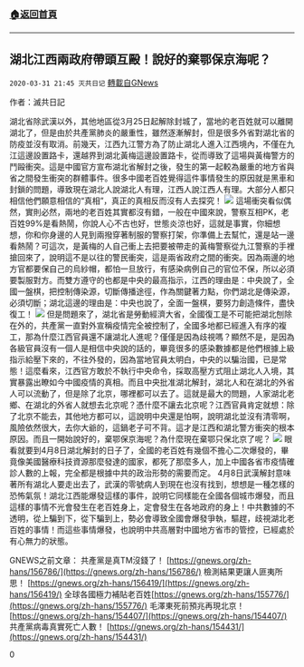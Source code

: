 ###  [:house:返回首頁](https://github.com/ourhimalayas/txt)
---

## 湖北江西兩政府帶頭互毆！說好的棄鄂保京海呢？
`2020-03-31 21:45 灭共日记` [轉載自GNews](https://gnews.org/zh-hant/158498/)

作者：滅共日記

湖北省除武漢以外，其他地區從3月25日起解除封城了，當地的老百姓就可以離開湖北了，但是由於共產黨肺炎的嚴重性，雖然逐漸解封，但是很多外省對湖北省的防疫並沒有取消。前幾天，江西九江警方為了防止湖北人進入江西境內，不僅在九江這邊設置路卡，還越界到湖北黃梅這邊設置路卡，從而導致了這場與黃梅警方的鬥毆衝突。這是中國官方宣布湖北省解封之後，發生的第一起較為嚴重的地方省與省之間發生衝突的群體事件。很多中國老百姓覺得這件事情發生的原因就是黑車和封鎖的問題，導致現在湖北人說湖北人有理，江西人說江西人有理。大部分人都只相信他們願意相信的“真相”，真正的真相反而沒有人去探究！
![](https://s3-ap-northeast-1.amazonaws.com/news.guo.offload.media/wp-content/uploads/2020/03/31214141/1-161.png)
這場衝突看似偶然，實則必然，兩地的老百姓其實都沒有錯，一般在中國來說，警察互相PK，老百姓99%是看熱鬧，你說人心不古也好，世態炎涼也好，這就是事實，你細想想，你和你身邊的人見到兩撥穿著制服的警察打架，你準備上去幫忙，還是站一邊看熱鬧？可這次，是黃梅的人自己衝上去把要被帶走的黃梅警察從九江警察的手裡搶回來了，說明這不是以往的警民衝突，這是兩省政府之間的衝突。因為兩邊的地方官都要保自己的烏紗帽，都怕一旦放行，有感染病例自己的官位不保，所以必須要製服對方。而雙方遵守的也都是中央的最高指示，江西的理由是：中央說了，全國一盤棋，把控制傳染源，切斷傳播途徑，作為關鍵著力點，你們湖北是傳染源，必須切斷；湖北這邊的理由是：中央也說了，全面一盤棋，要努力創造條件，盡快復工！
![](https://s3-ap-northeast-1.amazonaws.com/news.guo.offload.media/wp-content/uploads/2020/03/31214210/2-4-60.jpg)
但是問題來了，湖北省是勞動經濟大省，全國復工是不可能把湖北刨除在外的，共產黨一直對外宣稱疫情完全被控制了，全國多地都已經進入有序的複工，那為什麼江西官員還不讓湖北人進呢？僅僅是因為歧視嗎？顯然不是，是因為各級官員沒有一個人是相信中央說的話的，畢竟很多的感染數據都是他們根據上級指示給壓下來的，不往外發的，因為當地官員太明白，中央的以騙治國，已是常態！這麼看來，江西官方敢於不執行中央命令，採取高壓方式阻止湖北人入境，其實暴露出瞭如今中國疫情的真相。而且中央批准湖北解封，湖北人和在湖北的外省人可以流動了，但是除了北京，哪裡都可以去了。這就是最大的問題，人家湖北老鄉、在湖北的外省人就想去北京呢？憑什麼不讓去北京呢？江西官員肯定就想：除了北京不能去，其他地方都可以，這說明中央還是怕啊，說明湖北並沒有清零啊，風險依然很大，去你大爺的，這鍋老子可不背。這才是江西和湖北警方衝突的根本原因。而且一開始說好的，棄鄂保京海呢？為什麼現在棄鄂只保北京了呢？
![](https://s3-ap-northeast-1.amazonaws.com/news.guo.offload.media/wp-content/uploads/2020/03/31214429/3-85.jpg)
眼看就要到4月8日湖北解封的日子了，全國的老百姓有幾個不擔心二次爆發的，畢竟像美國醫療科技資源那麼發達的國家，都死了那麼多人，加上中國各省市疫情確診人數的上報，完全都是根據中共的政治形勢的需要而定。 4月8日武漢解封意味著所有湖北人要走出去了，武漢的零號病人到現在也沒有找到，想想是一種怎樣的恐怖氣氛！湖北江西能爆發這樣的事件，說明它同樣能在全國各個城市爆發，而且這樣的事情不光會發生在老百姓身上，定會發生在各地政府的身上！中共數據的不透明，從上騙到下，從下騙到上，勢必會導致全國會爆發爭執，驅趕，歧視湖北老百姓的事情！而這些事情爆發，也說明中共高層對中國地方省市的管控，已經處於有心無力的狀態。

GNEWS之前文章： 
共產黨是真TM沒錢了！ [https://gnews.org/zh-hans/156786/](https://gnews.org/zh-hans/156786/) 
檢測結果更讓人匪夷所思！ [https://gnews.org/zh-hans/156419/](https://gnews.org/zh-hans/156419/) 
全球各國極力補貼老百姓[https://gnews.org/zh-hans/155776/](https://gnews.org/zh-hans/155776/) 
毛澤東死前預兆再現北京！ [https://gnews.org/zh-hans/154407/](https://gnews.org/zh-hans/154407/) 
共產黨病毒真實死亡人數！ [https://gnews.org/zh-hans/154431/](https://gnews.org/zh-hans/154431/)

0
